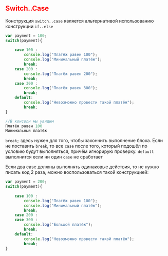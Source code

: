 ## <font color="red">Switch..Case</font>
Конструкция `switch..case` является альтернативой использованию конструкции `if..else`

```js
var payment = 100;
switch(payment){
 
    case 100 : 
        console.log("Платёж равен 100");
        console.log("Минимальный платёж");
        break;
    case 200 : 
        console.log("Платёж равен 200");
        break;
    case 300 : 
        console.log("Платёж равен 300");
        break;
    default: 
        console.log("Невозможно провести такой платёж");
        break;  
}

//В консоли мы увидим
Платёж равен 100
Минимальный платёж
```

`break;` здесь нужен для того, чтобы закончить выполнение блока. Если не поставить `break`, то все `case` после того, который подошёл по условию будут выполняться, причём игнорирую проверку. `default` выполнится если ни один `case` не сработает

Если два case должны выполнять одинаковые действия, то не нужно писать код 2 раза, можно воспользоваться такой конструкцией:

```js
var payment = 200;
switch(payment){
 
    case 100 : 
        console.log("Платёж равен 100");
        console.log("Минимальный платёж");
        break;
    case 200 : 
    case 300 : 
        console.log("Большой платёж");
        break;
    default: 
        console.log("Невозможно провести такой платёж");
        break;  
}
```